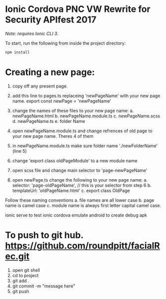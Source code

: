# Ionic Cordova PNC VW Rewrite for Security APIfest 2017

_Note: requires Ionic CLI 3._

To start, run the following from inside the project directory:

```bash
npm install
```

# Creating a new page:
1. copy off any present page.
2. add this line to pages.ts replaceing 'newPageName' with your new page name.
	export const newPage = 'newPageName'

3. change the names of these files to your new page name:
	a. newPageName.html
	b. newPageName.module.ts
	c. newPageName.scss
	d. newPageName.ts
	e. folder Name

4. open newPageName.module.ts and change refrences of old page to your new page name.
	Theres 4 of them
5. in newPageName.module.ts make sure folder name './newFolderName' (line 5)
6. change 'export class oldPageModule' to a new module name

6. open scss file and change main selector to 'page-newPageName'

7. open newPage.ts change the following to your new page name:
	a. selector: 'page-oldPageName', // this is your selector from step 6
  	b. templateUrl: 'oldPageName.html'
	c. export class OldPage  

Follow these naming conventions
	a. file names are all lower case
	b. page name is camel case
	c. module name is always first letter capital camel case.

ionic serve to test
ionic cordova emulate android to create debug apk

# To push to git hub. https://github.com/roundpitt/facialRec.git
1. open git shell
2. cd to project
3. git add .
4. git commit -m "message here"
5. git push